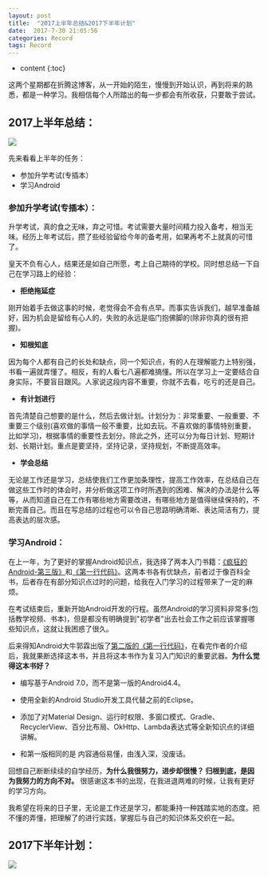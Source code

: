 ```yaml
---
layout: post
title:  "2017上半年总结&2017下半年计划"
date:  2017-7-30 21:05:56
categories: Record
tags: Record
---
```

* content
{:toc}

这两个星期都在折腾这博客，从一开始的陌生，慢慢到开始认识，再到将来的熟悉，都是一种学习。我相信每个人所踏出的每一步都会有所收获，只要敢于尝试。



## 2017上半年总结：

![](http://i.imgur.com/IbhAAwR.jpg)

先来看看上半年的任务：

- 参加升学考试(专插本）
- 学习Android

### 参加升学考试(专插本）：

升学考试，真的食之无味，弃之可惜。考试需要大量时间精力投入备考，相当无味。经历上年考试后，攒了些经验留给今年的备考用，如果再考不上就真的可惜了。

皇天不负有心人，结果还是如自己所愿，考上自己期待的学校。同时想总结一下自己在学习路上的经验：

- **拒绝拖延症**

刚开始着手去做这事的时候，老觉得会不会有点早。而事实告诉我们，越早准备越好，因为机会是留给有心人的，失败的永远是临门抱佛脚的(除非你真的很有把握)。


- **知根知底**

因为每个人都有自己的长处和缺点，同一个知识点，有的人在理解能力上特别强，书看一遍就弄懂了。相反，有的人看七八遍都难搞懂。所以在学习上一定要结合自身实际，不要盲目跟风。人家说这段内容不重要，你就不去看，吃亏的还是自己。


- **有计划进行**

首先清楚自己想要的是什么，然后去做计划。计划分为：非常重要、一般重要、不重要三个级别(喜欢做的事情一般不重要，比如去玩。不喜欢做的事情特别重要，比如学习)，根据事情的重要性去划分。除此之外，还可以分为每日计划、短期计划、长期计划。重点是要坚持，坚持记录，坚持规划，不断提高效率。


- **学会总结**

无论是工作还是学习，总结使我们工作更加条理性，提高工作效率，在总结自己在做这些工作时的体会时，并分析做这项工作时所遇到的困难、解决的办法是什么等等，从而知道自己在工作有哪些地方需要改进，有哪些地方是值得继续保持的，不断完善自己。而且在写总结的过程也可以令自己思路明确清晰、表达简洁有力，提高表达的层次感。




### 学习Android：

在上一年，为了更好的掌握Android知识点，我选择了两本入门书籍：[《疯狂的Android-第三版》](https://baike.baidu.com/item/%E7%96%AF%E7%8B%82Android%E8%AE%B2%E4%B9%89/5874463?fr=aladdin)和[《第一行代码》](https://baike.baidu.com/item/%E7%AC%AC%E4%B8%80%E8%A1%8C%E4%BB%A3%E7%A0%81/18619612?fr=aladdin)。这两本书各有优缺点，前者过于像百科全书，后者存在有部分知识点过时的问题，给我在入门学习的过程带来了一定的麻烦。

在考试结束后，重新开始Android开发的行程。虽然Android的学习资料非常多(包括教学视频、书本)，但是都没有明确提到"初学者"出去社会工作之前应该掌握哪些知识点，这就让我困惑了很久。

后来得知Android大牛郭霖出版了[第二版的《第一行代码》](https://baike.baidu.com/item/%E7%AC%AC%E4%B8%80%E8%A1%8C%E4%BB%A3%E7%A0%81%EF%BC%88%E7%AC%AC2%E7%89%88%EF%BC%89/20365693?fr=aladdin)，在看完作者的介绍后，我就果断选择这本书，并且将这本书作为复习入门知识的重要武器。**为什么觉得这本书好？**


- 编写基于Android 7.0，而不是第一版的Android4.4。

- 使用全新的Android Studio开发工具代替之前的Eclipse。

- 添加了对Material Design、运行时权限、多窗口模式、Gradle、RecyclerView、百分比布局、OkHttp、Lambda表达式等全新知识点的详细讲解。

- 和第一版相同的是 内容通俗易懂，由浅入深，没废话。


回想自己断断续续的自学经历，**为什么我很努力，进步却很慢？ 归根到底，是因为我努力的方向不对。** 很感谢这本书的出现，在我进退两难的时候，让我有更好的学习方向。


我希望在将来的日子里，无论是工作还是学习，都能秉持一种践踏实地的态度。把不懂的弄懂，把理解了的进行实践，掌握后与自己的知识体系交织在一起。



## 2017下半年计划：

![](http://i.imgur.com/ZWL78yd.jpg)






